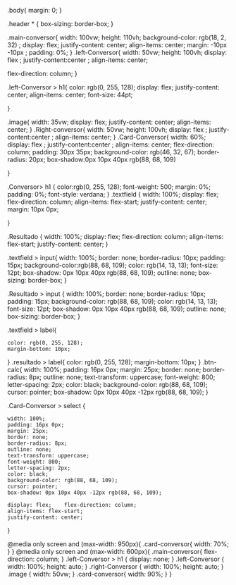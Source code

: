 .body{
 margin: 0; 
}


.header * {
    box-sizing: border-box;
}

.main-conversor{
    width: 100vw;
    height: 110vh;
    background-color: rgb(18, 2, 32) ;
    display: flex;
    justify-content: center;
    align-items: center;
    margin: -10px -10px ;
    padding: 0%;
}
.left-Conversor{
width: 50vw;
height: 100vh;
display: flex ;
justify-content:center ;
align-items: center;

flex-direction: column;
}

.left-Conversor > h1{
    color: rgb(0, 255, 128);
    display: flex;
    justify-content: center;
     align-items: center;
     font-size: 44pt;

}

.image{
    width: 35vw;
    display: flex;
    justify-content: center;
    align-items: center;
}
.Right-conversor{
    width: 50vw;
    height: 100vh;
    display: flex ;
    justify-content:center ;
    align-items: center;
}
.Card-Conversor{
    width: 60%;
    display: flex ;
    justify-content:center ;
    align-items: center;
    flex-direction: column;
    padding: 30px 35px;
    background-color: rgb(46, 32, 67);
    border-radius: 20px;
    box-shadow:0px 10px 40px rgb(88, 68, 109)

}

.Conversor> h1 {
    color:rgb(0, 255, 128);
    font-weight: 500;
     margin: 0%;
     padding: 0%;
     font-style: verdana; 
}
.textfield {
    width: 100%;
    display: flex;
    flex-direction: column;
    align-items: flex-start;
    justify-content: center;
    margin: 10px 0px;

}

.Resultado {
    width: 100%;
    display: flex;
    flex-direction: column;
    align-items: flex-start;
    justify-content: center;
}

.textfield > input{
    width: 100%;
    border: none;
    border-radius: 10px;
    padding: 15px;
    background-color:rgb(88, 68, 109);
    color: rgb(14, 13, 13);
    font-size: 12pt;
    box-shadow: 0px 10px 40px rgb(88, 68, 109);
    outline: none;
    box-sizing: border-box;
}

.Resultado > input {
    width: 100%;
    border: none;
    border-radius: 10px;
    padding: 15px;
    background-color: rgb(88, 68, 109);
    color: rgb(14, 13, 13);
    font-size: 12pt;
    box-shadow: 0px 10px 40px rgb(88, 68, 109);
    outline: none;
    box-sizing: border-box;
}

.textfield > label{

    color: rgb(0, 255, 128);
    margin-bottom: 10px;
}
.resultado > label{
   color: rgb(0, 255, 128);
    margin-bottom: 10px;
}
.btn-calc{
    width: 100%;
    padding: 16px 0px;
    margin: 25px;
    border: none;
    border-radius: 8px;
    outline: none;
    text-transform: uppercase;
    font-weight: 800;
    letter-spacing: 2px;
    color: black;
    background-color: rgb(88, 68, 109);
    cursor: pointer;
    box-shadow: 0px 10px 40px -12px rgb(88, 68, 109);
}

.Card-Conversor > select  {

    width: 100%;
    padding: 16px 0px;
    margin: 25px;
    border: none;
    border-radius: 8px;
    outline: none;
    text-transform: uppercase;
    font-weight: 800;
    letter-spacing: 2px;
    color: black;
    background-color: rgb(88, 68, 109);
    cursor: pointer;
    box-shadow: 0px 10px 40px -12px rgb(88, 68, 109);

    display: flex;    flex-direction: column;
    align-items: flex-start;
    justify-content: center;
}

@media only screen and (max-width: 950px){
    .card-conversor{
        width: 70%;
    }
}
@media only screen and (max-width: 600px){
    .main-conversor{
       flex-direction: column;
    }
    .left-Conversor > h1 {
        display: none;
    }
    .left-Conversor {
        width: 100%;
        height: auto;
    }
    .right-Conversor {
        width: 100%;
        height: auto;
    }
.image {
    width: 50vw;
}
.card-conversor{
    width: 90%;
}
}
